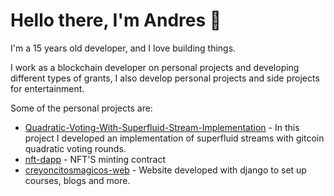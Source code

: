 <h1>Hello there, I'm Andres 👋</h1> 

I'm a 15 years old developer, and I love building things.

I work as a blockchain developer on personal projects and developing different types of grants, I also develop personal projects and side projects for entertainment.

Some of the personal projects are:

- [Quadratic-Voting-With-Superfluid-Stream-Implementation](https://github.com/andresmayorca/Quadratic-Voting-With-Superfluid-Stream) - In this project I developed an implementation of superfluid streams with gitcoin quadratic voting rounds.
- [nft-dapp](https://github.com/andresmayorca/nft-dapp/blob/main/contracts/MyNFT.sol) - NFT'S minting contract
- [creyoncitosmagicos-web](https://github.com/andresmayorca/creyoncitosmagicos-web) - Website developed with django to set up courses, blogs and more.
